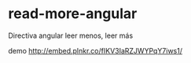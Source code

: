 # read-more-angular
Directiva angular leer menos, leer más

demo
http://embed.plnkr.co/fIKV3IaRZJWYPqY7iws1/
